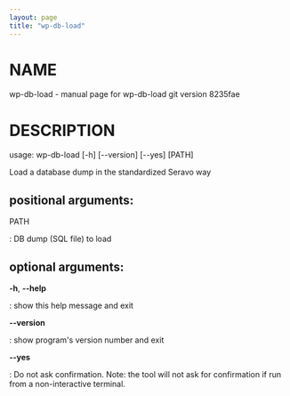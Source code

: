 ```yaml
---
layout: page
title: "wp-db-load"
---
```



NAME
====

wp-db-load - manual page for wp-db-load git version 8235fae

DESCRIPTION
===========

usage: wp-db-load \[-h\] \[\--version\] \[\--yes\] \[PATH\]

Load a database dump in the standardized Seravo way

positional arguments:
---------------------

PATH

:   DB dump (SQL file) to load

optional arguments:
-------------------

**-h**, **\--help**

:   show this help message and exit

**\--version**

:   show program\'s version number and exit

**\--yes**

:   Do not ask confirmation. Note: the tool will not ask for
    confirmation if run from a non-interactive terminal.
